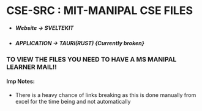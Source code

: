 # CSE-SRC : MIT-MANIPAL CSE FILES

- ##### Website -> SVELTEKIT
- ##### APPLICATION -> TAURI(RUST) {Currently broken}

### TO VIEW THE FILES YOU NEED TO HAVE A MS MANIPAL LEARNER MAIL!!

#### Imp Notes:
- There is a heavy chance of links breaking as this is done manually from excel for the time being and not automatically
